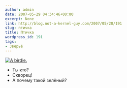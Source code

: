 ```yaml
---
author: admin
date: 2007-05-29 04:34:46+00:00
excerpt: None
link: http://blog.not-a-kernel-guy.com/2007/05/28/191
slug: птичка
title: Птичка
wordpress_id: 191
tags:
- Зверьё
---
```


[![A birdie.](http://blog.not-a-kernel-guy.com/wp-content/uploads/2007/05/birdie.thumbnail.jpg)](http://blog.not-a-kernel-guy.com/wp-content/uploads/2007/05/birdie.jpg)

- Ты кто?
- Скворец!
- А почему такой зелёный?
